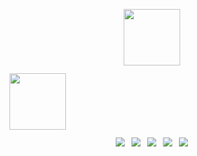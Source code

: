 <p align="center"> 
   <img src="https://github.com/mhcrocky/mhcrocky/blob/master/avatar/ava.pg?raw=true" height="100" />
</p>
<img src="https://capsule-render.vercel.app/api?type=waving&theme=cobalt&height=50&section=header" height="100" />
<p align="center"> 
<a href="https://flarehub.vercel.zpp"><img src="https://img.icons8.com/color/48/000000/domain.png"/></a>
&nbsp;
<a href="https://github.com/mhcrocky"><img src="https://img.icons8.com/fluency/48/000000/github.png"/></a>
&nbsp;
<a href="https://t.me/mhcrocky"><img src="https://img.icons8.com/fluency/48/000000/telegram-app.png"/></a>
&nbsp;
<a href="https://join.skype.com/invite/Xrmb1BAOOHgf"><img src="https://img.icons8.com/fluency/48/000000/skype.png"/></a>
&nbsp;
<a href="mailto:mhcrocky@gmail.com"><img src="https://img.icons8.com/fluency/48/000000/circled-envelope.png"/></a>
</p>
